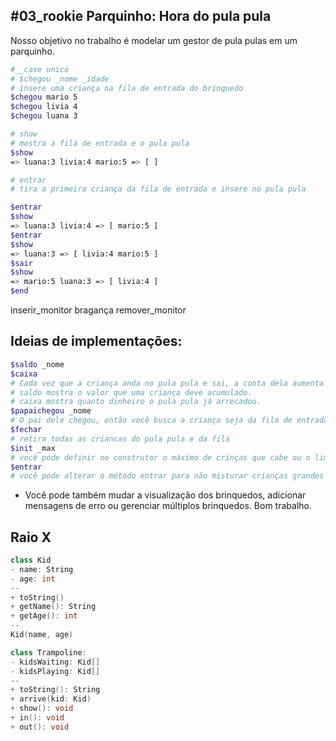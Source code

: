 ## #03_rookie Parquinho: Hora do pula pula

Nosso objetivo no trabalho é modelar um gestor de pula pulas em um parquinho.


```bash
#__case unico
# $chegou _nome _idade
# insere uma criança na fila de entrada do brinquedo
$chegou mario 5
$chegou livia 4
$chegou luana 3

# show
# mostra a fila de entrada e o pula pula
$show
=> luana:3 livia:4 mario:5 => [ ]

# entrar
# tira a primeira criança da fila de entrada e insere no pula pula

$entrar
$show
=> luana:3 livia:4 => [ mario:5 ]
$entrar
$show
=> luana:3 => [ livia:4 mario:5 ]
$sair
$show
=> mario:5 luana:3 => [ livia:4 ]
$end
```

inserir_monitor bragança
remover_monitor

## Ideias de implementações:
```sh
$saldo _nome
$caixa
# Cada vez que a criança anda no pula pula e sai, a conta dela aumenta e quando ela vai embora, ela dá dinheiro aumentando o dinheiro do pula pula.
# saldo mostra o valor que uma criança deve acumulado.
# caixa mostra quanto dinheiro o pula pula já arrecadou.
$papaichegou _nome
# O pai dele chegou, então você busca a criança seja da fila de entrada ou de dentro do pula pula e retira do brinquedo.
$fechar
# retira todas as criancas do pula pula e da fila
$init _max
# você pode definir no construtor o máximo de crinças que cabe ou o limite de idade suportada.
$entrar
# você pode alterar o método entrar para não misturar crianças grandes com crianças pequenas dentro do pula pula. Ao chamar entrar, você procura a criança mais nova que está no pula pula, por exemplo 2 anos. Então o comando entrar vai procurar na fila de espera a primeira criança com idade compatível, por exemplo, até 4 anos(2 + 2). Se a primeira criança da fila de espera tem 5 anos, olha a segunda, se essa tem 3 anos, então coloca a segunda criança no pula pula.
```

- Você pode também mudar a visualização dos brinquedos, adicionar mensagens de erro ou gerenciar múltiplos brinquedos. Bom trabalho.



## Raio X
```c++
class Kid
- name: String
- age: int
--
+ toString()
+ getName(): String
+ getAge(): int
--
Kid(name, age)

class Trampoline:
- kidsWaiting: Kid[]
- kidsPlaying: Kid[]
--
+ toString(): String
+ arrive(kid: Kid)
+ show(): void
+ in(): void
+ out(): void
```